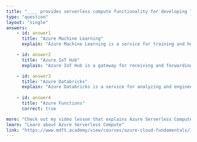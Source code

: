 ```yaml
---
title: "____ provides serverless compute functionality for developing lightweight microservices"
type: "question"
layout: "single"
answers:
    - id: answer1
      title: "Azure Machine Learning"
      explain: "Azure Machine Learning is a service for training and hosting machine learning models." 

    - id: answer2
      title: "Azure IoT Hub"
      explain: "Azure IoT Hub is a gateway for receiving and forwarding IoT messages."

    - id: answer3
      title: "Azure Databricks"
      explain: "Azure Databricks is a service for analyzing and engineering data in the cloud."
      
    - id: answer4
      title: "Azure Functions"
      correct: true

more: "Check out my video lesson that explains Azure Serverless Compute, which includes Azure Functions."
learn: "Learn about Azure Serverless Compute"
link: "https://www.mdft.academy/view/courses/azure-cloud-fundamentals/1346455-azure-cloud-advanced-services/4337749-serverless-computing"
---
```

